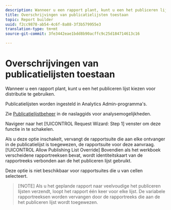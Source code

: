 ```yaml
---
description: Wanneer u een rapport plant, kunt u een het publiceren lijst kiezen voor distributie te gebruiken.
title: Overschrijvingen van publicatielijsten toestaan
topic: Report builder
uuid: f2cc9878-ab54-4c6f-8a88-3f3b579955e3
translation-type: tm+mt
source-git-commit: 3fe3442eae1bdd8b90acffc9c25d184714613c16

---
```



# Overschrijvingen van publicatielijsten toestaan

Wanneer u een rapport plant, kunt u een het publiceren lijst kiezen voor distributie te gebruiken.

Publicatielijsten worden ingesteld in Analytics Admin-programma&#39;s.

Zie [Publicatielijstbeheer](https://docs.adobe.com/content/help/en/analytics/admin/admin-tools/publishing-list.html) in de naslaggids voor analysemogelijkheden.

Navigeer naar het [!UICONTROL Request Wizard: Step 1] venster om deze functie in te schakelen.

Als u deze optie inschakelt, vervangt de rapportsuite die aan elke ontvanger in de publicatielijst is toegewezen, de rapportsuite voor deze aanvraag. [!UICONTROL Allow Publishing List Override] Bovendien als het werkboek verscheidene rapportreeksen bevat, wordt identiteitskaart van de rapportreeks verbonden aan de het publiceren lijst gebruikt.

Deze optie is niet beschikbaar voor rapportsuites die u van cellen selecteert.

>[!NOTE] Als u het geplande rapport naar veelvoudige het publiceren lijsten verzendt, loopt het rapport één keer voor elke lijst. De variabele rapportreeksen worden vervangen door de rapportreeks die aan de het publiceren lijst wordt toegewezen.

